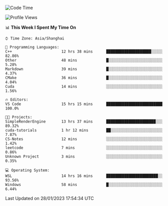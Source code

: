<!--START_SECTION:waka-->
![Code Time](http://img.shields.io/badge/Code%20Time-621%20hrs%2021%20mins-blue)

![Profile Views](http://img.shields.io/badge/Profile%20Views-0-blue)

📊 **This Week I Spent My Time On** 

```text
⌚︎ Time Zone: Asia/Shanghai

💬 Programming Languages: 
C++                      12 hrs 38 mins      ████████████████████░░░░░   82.86% 
Other                    48 mins             █░░░░░░░░░░░░░░░░░░░░░░░░   5.28% 
Markdown                 39 mins             █░░░░░░░░░░░░░░░░░░░░░░░░   4.37% 
CMake                    36 mins             █░░░░░░░░░░░░░░░░░░░░░░░░   4.04% 
Cuda                     14 mins             ░░░░░░░░░░░░░░░░░░░░░░░░░   1.56%

🔥 Editors: 
VS Code                  15 hrs 15 mins      █████████████████████████   100.0%

🐱‍💻 Projects: 
SimpleRenderEngine       13 hrs 37 mins      ██████████████████████░░░   89.32% 
cuda-tutorials           1 hr 12 mins        ██░░░░░░░░░░░░░░░░░░░░░░░   7.87% 
CS-Notes                 12 mins             ░░░░░░░░░░░░░░░░░░░░░░░░░   1.42% 
leetcode                 7 mins              ░░░░░░░░░░░░░░░░░░░░░░░░░   0.86% 
Unknown Project          3 mins              ░░░░░░░░░░░░░░░░░░░░░░░░░   0.35%

💻 Operating System: 
WSL                      14 hrs 16 mins      ███████████████████████░░   93.56% 
Windows                  58 mins             █░░░░░░░░░░░░░░░░░░░░░░░░   6.44%

```


 Last Updated on 28/01/2023 17:54:34 UTC
<!--END_SECTION:waka-->
